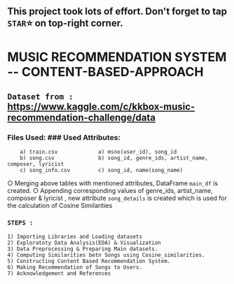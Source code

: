 ## This project took lots of effort. Don't forget to tap `STAR`⭐ on top-right corner.

# MUSIC RECOMMENDATION SYSTEM -- CONTENT-BASED-APPROACH 

## `Dataset from :` https://www.kaggle.com/c/kkbox-music-recommendation-challenge/data

  ### Files Used:            ### Used Attributes:
        a) train.csv             a) msno(user_id), song_id
        b) song.csv              b) song_id, genre_ids, artist_name, composer, lyricist
        c) song_info.csv         c) song_id, name(song_name)
        
   ○ Merging above tables with mentioned attributes, DataFrame `main_df` is created.
   ○ Appending corresponding values of genre_ids, artist_name, composer & lyricist , new attribute `song_details` is created which is used for the calculation of Cosine       Similarities
            
### `STEPS : `

    1) Importing Libraries and Loading datasets
    2) Exploratoty Data Analysis(EDA) & Visualization
    3) Data Preprocessing & Preparing Main datasets.
    4) Computing Similarities betn Songs using Cosine_similarities.
    5) Constructing Content Based Recommendation System.
    6) Making Recommendation of Songs to Users.
    7) Acknowledgement and References

